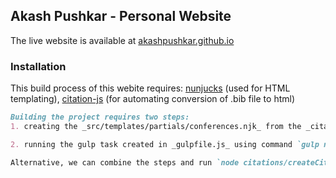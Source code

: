 ## Akash Pushkar - Personal Website

The live website is available at [akashpushkar.github.io](https://akashpushkar.github.io/)

### Installation

This build process of this webite requires: [nunjucks](https://mozilla.github.io/nunjucks/) (used for HTML templating), [citation-js](https://citation.js.org/) (for automating conversion of .bib file to html)

```markdown
Building the project requires two steps:
1. creating the _src/templates/partials/conferences.njk_ from the _citations/conferences.bib_ file using the command: `node citations/createCiteHTML.js`. (Note: This command should be run from the root location)

2. running the gulp task created in _gulpfile.js_ using command `gulp nunjucks`

Alternative, we can combine the steps and run `node citations/createCiteHTML.js && gulp nunjucks`

```



